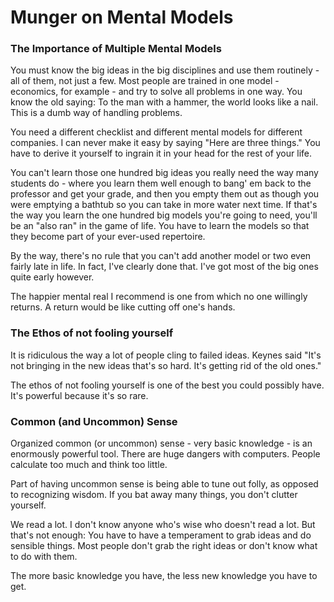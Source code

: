 # Munger on Mental Models

### The Importance of Multiple Mental Models
You must know the big ideas in the big disciplines and use them routinely - all of them, not just a few. Most people are trained in one model - economics, for example - and try to solve all problems in one way. You know the old saying: To the man with a hammer, the world looks like a nail. This is a dumb way of handling problems.

You need a different checklist and different mental models for different companies. I can never make it easy by saying "Here are three things." You have to derive it yourself to ingrain it in your head for the rest of your life.

You can't learn those one hundred big ideas you really need the way many students do - where you learn them well enough to bang' em back to the professor and get your grade, and then you empty them out as though you were emptying a bathtub so you can take in more water next time. If that's the way you learn the one hundred big models you're going to need, you'll be an "also ran" in the game of life. You have to learn the models so that they become part of your ever-used repertoire.

By the way, there's no rule that you can't add another model or two even fairly late in life. In fact, I've clearly done that. I've got most of the big ones quite early however.

The happier mental real I recommend is one from which no one willingly returns. A return would be like cutting off one's hands. 

### The Ethos of not fooling yourself
It is ridiculous the way a lot of people cling to failed ideas. Keynes said "It's not bringing in the new ideas that's so hard. It's getting rid of the old ones."

The ethos of not fooling yourself is one of the best you could possibly have. It's powerful because it's so rare.

### Common (and Uncommon) Sense
Organized common (or uncommon) sense - very basic knowledge - is an enormously powerful tool. There are huge dangers with computers. People calculate too much and think too little.

Part of having uncommon sense is being able to tune out folly, as opposed to recognizing wisdom. If you bat away many things, you don't clutter yourself.

We read a lot. I don't know anyone who's wise who doesn't read a lot. But that's not enough: You have to have a temperament to grab ideas and do sensible things. Most people don't grab the right ideas or don't know what to do with them.

The more basic knowledge you have, the less new knowledge you have to get. 